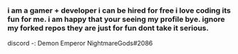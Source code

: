 ### i am a gamer + developer i can be hired for free i love coding its fun for me. i am happy that your seeing my profile bye. ignore my forked repos they are just for fun dont take it serious.
discord -: Demon Emperor NightmareGods#2086
